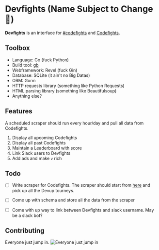 # Devfights (Name Subject to Change 👀)

**Devfights** is an interface for [#codefights](https://dev-s.slack.com/messages/codefights/) and [Codefights](codefights.com).

## Toolbox

- Language: Go (fuck Python)
- Build tool: [gb](https://getgb.io)
- Webframework: Revel (fuck Gin)
- Database: SQLite (it ain't no Big Datas)
- ORM: Gorm
- HTTP requests library (something like Python Requests)
- HTML parsing library (something like Beautifulsoup)
- Anything else?

## Features

A scheduled scraper should run every hour/day and pull all data from Codefights.

1. Display all upcoming Codefights
2. Display all past Codefights
3. Maintain a Leaderboard with score
4. Link Slack users to Devfights 
5. Add ads and make `v` rich

## Todo 

 - [ ] Write scraper for Codefights. The scraper should start from [here](https://codefights.com/profile/avi/activity) and pick up all the Devup tourneys. 
 - [ ] Come up with schema and store all the data from the scraper
 - [ ] Come with up way to link between Devfights and slack username. May be a slack bot?


## Contributing

Everyone just jump in.
![Everyone just jump in](https://emoji.slack-edge.com/T06VBQ8SV/partyfrog/2898edf548e641e1.gif)
